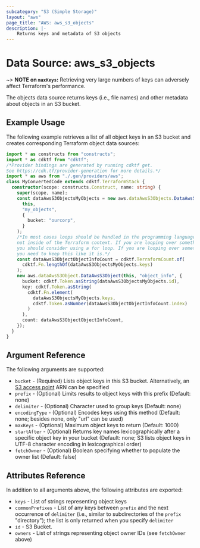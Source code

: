 ```yaml
---
subcategory: "S3 (Simple Storage)"
layout: "aws"
page_title: "AWS: aws_s3_objects"
description: |-
    Returns keys and metadata of S3 objects
---
```


# Data Source: aws_s3_objects

~> **NOTE on `maxKeys`:** Retrieving very large numbers of keys can adversely affect Terraform's performance.

The objects data source returns keys (i.e., file names) and other metadata about objects in an S3 bucket.

## Example Usage

The following example retrieves a list of all object keys in an S3 bucket and creates corresponding Terraform object data sources:

```typescript
import * as constructs from "constructs";
import * as cdktf from "cdktf";
/*Provider bindings are generated by running cdktf get.
See https://cdk.tf/provider-generation for more details.*/
import * as aws from "./.gen/providers/aws";
class MyConvertedCode extends cdktf.TerraformStack {
  constructor(scope: constructs.Construct, name: string) {
    super(scope, name);
    const dataAwsS3ObjectsMyObjects = new aws.dataAwsS3Objects.DataAwsS3Objects(
      this,
      "my_objects",
      {
        bucket: "ourcorp",
      }
    );
    /*In most cases loops should be handled in the programming language context and 
    not inside of the Terraform context. If you are looping over something external, e.g. a variable or a file input
    you should consider using a for loop. If you are looping over something only known to Terraform, e.g. a result of a data source
    you need to keep this like it is.*/
    const dataAwsS3ObjectObjectInfoCount = cdktf.TerraformCount.of(
      cdktf.Fn.lengthOf(dataAwsS3ObjectsMyObjects.keys)
    );
    new aws.dataAwsS3Object.DataAwsS3Object(this, "object_info", {
      bucket: cdktf.Token.asString(dataAwsS3ObjectsMyObjects.id),
      key: cdktf.Token.asString(
        cdktf.Fn.element(
          dataAwsS3ObjectsMyObjects.keys,
          cdktf.Token.asNumber(dataAwsS3ObjectObjectInfoCount.index)
        )
      ),
      count: dataAwsS3ObjectObjectInfoCount,
    });
  }
}

```

## Argument Reference

The following arguments are supported:

* `bucket` - (Required) Lists object keys in this S3 bucket. Alternatively, an [S3 access point](https://docs.aws.amazon.com/AmazonS3/latest/dev/using-access-points.html) ARN can be specified
* `prefix` - (Optional) Limits results to object keys with this prefix (Default: none)
* `delimiter` - (Optional) Character used to group keys (Default: none)
* `encodingType` - (Optional) Encodes keys using this method (Default: none; besides none, only "url" can be used)
* `maxKeys` - (Optional) Maximum object keys to return (Default: 1000)
* `startAfter` - (Optional) Returns key names lexicographically after a specific object key in your bucket (Default: none; S3 lists object keys in UTF-8 character encoding in lexicographical order)
* `fetchOwner` - (Optional) Boolean specifying whether to populate the owner list (Default: false)

## Attributes Reference

In addition to all arguments above, the following attributes are exported:

* `keys` - List of strings representing object keys
* `commonPrefixes` - List of any keys between `prefix` and the next occurrence of `delimiter` (i.e., similar to subdirectories of the `prefix` "directory"); the list is only returned when you specify `delimiter`
* `id` - S3 Bucket.
* `owners` - List of strings representing object owner IDs (see `fetchOwner` above)

<!-- cache-key: cdktf-0.17.0-pre.15 input-d8e5461293659748a85a60c3a9bfeb961f2c948063776f6b4e27c4f1329877eb -->